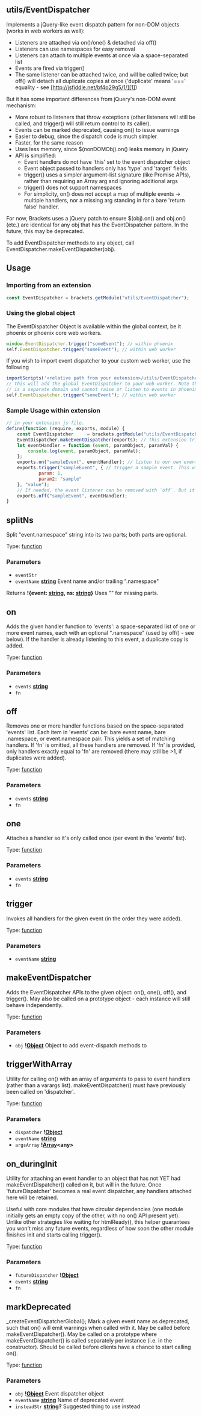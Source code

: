 <!-- Generated by documentation.js. Update this documentation by updating the source code. -->

## utils/EventDispatcher

Implements a jQuery-like event dispatch pattern for non-DOM objects (works in web workers as well):

*   Listeners are attached via on()/one() & detached via off()
*   Listeners can use namespaces for easy removal
*   Listeners can attach to multiple events at once via a space-separated list
*   Events are fired via trigger()
*   The same listener can be attached twice, and will be called twice; but off() will detach all
    duplicate copies at once ('duplicate' means '===' equality - see [http://jsfiddle.net/bf4p29g5/1/][1])

But it has some important differences from jQuery's non-DOM event mechanism:

*   More robust to listeners that throw exceptions (other listeners will still be called, and
    trigger() will still return control to its caller).
*   Events can be marked deprecated, causing on() to issue warnings
*   Easier to debug, since the dispatch code is much simpler
*   Faster, for the same reason
*   Uses less memory, since $(nonDOMObj).on() leaks memory in jQuery
*   API is simplified:
    *   Event handlers do not have 'this' set to the event dispatcher object
    *   Event object passed to handlers only has 'type' and 'target' fields
    *   trigger() uses a simpler argument-list signature (like Promise APIs), rather than requiring
        an Array arg and ignoring additional args
    *   trigger() does not support namespaces
    *   For simplicity, on() does not accept a map of multiple events -> multiple handlers, nor a
        missing arg standing in for a bare 'return false' handler.

For now, Brackets uses a jQuery patch to ensure $(obj).on() and obj.on() (etc.) are identical
for any obj that has the EventDispatcher pattern. In the future, this may be deprecated.

To add EventDispatcher methods to any object, call EventDispatcher.makeEventDispatcher(obj).

## Usage

### Importing from an extension

```js
const EventDispatcher = brackets.getModule("utils/EventDispatcher");
```

### Using the global object

The EventDispatcher Object is available within the global context, be it phoenix or phoenix core web workers.

```js
window.EventDispatcher.trigger("someEvent"); // within phoenix
self.EventDispatcher.trigger("someEvent"); // within web worker
```

If you wish to import event dispatcher to your custom web worker, use the following

```js
importScripts('<relative path from your extension>/utils/EventDispatcher');
// this will add the global EventDispatcher to your web-worker. Note that the EventDispatcher in the web worker
// is a separate domain and cannot raise or listen to events in phoenix/other workers
self.EventDispatcher.trigger("someEvent"); // within web worker
```

### Sample Usage within extension

```js
// in your extension js file.
define(function (require, exports, module) {
    const EventDispatcher     = brackets.getModule("utils/EventDispatcher");
    EventDispatcher.makeEventDispatcher(exports); // This extension triggers some events
    let eventHandler = function (event, paramObject, paramVal) {
        console.log(event, paramObject, paramVal);
    };
    exports.on("sampleEvent", eventHandler); // listen to our own event for demo
    exports.trigger("sampleEvent", { // trigger a sample event. This will activate the above listener 'on' function.
            param: 1,
            param2: "sample"
    }, "value");
    // If needed, the event listener can be removed with `off`. But it is not a requirement at shutdown.
    exports.off("sampleEvent", eventHandler);
}
```

## splitNs

Split "event.namespace" string into its two parts; both parts are optional.

Type: [function][2]

### Parameters

*   `eventStr`  
*   `eventName` **[string][3]** Event name and/or trailing ".namespace"

Returns **!{event: [string][3], ns: [string][3]}** Uses "" for missing parts.

## on

Adds the given handler function to 'events': a space-separated list of one or more event names, each
with an optional ".namespace" (used by off() - see below). If the handler is already listening to this
event, a duplicate copy is added.

Type: [function][2]

### Parameters

*   `events` **[string][3]** 
*   `fn`  

## off

Removes one or more handler functions based on the space-separated 'events' list. Each item in
'events' can be: bare event name, bare .namespace, or event.namespace pair. This yields a set of
matching handlers. If 'fn' is omitted, all these handlers are removed. If 'fn' is provided,
only handlers exactly equal to 'fn' are removed (there may still be >1, if duplicates were added).

Type: [function][2]

### Parameters

*   `events` **[string][3]** 
*   `fn`  

## one

Attaches a handler so it's only called once (per event in the 'events' list).

Type: [function][2]

### Parameters

*   `events` **[string][3]** 
*   `fn`  

## trigger

Invokes all handlers for the given event (in the order they were added).

Type: [function][2]

### Parameters

*   `eventName` **[string][3]** 

## makeEventDispatcher

Adds the EventDispatcher APIs to the given object: on(), one(), off(), and trigger(). May also be
called on a prototype object - each instance will still behave independently.

Type: [function][2]

### Parameters

*   `obj` **\![Object][4]** Object to add event-dispatch methods to

## triggerWithArray

Utility for calling on() with an array of arguments to pass to event handlers (rather than a varargs
list). makeEventDispatcher() must have previously been called on 'dispatcher'.

Type: [function][2]

### Parameters

*   `dispatcher` **\![Object][4]** 
*   `eventName` **[string][3]** 
*   `argsArray` **\![Array][5]\<any>** 

## on_duringInit

Utility for attaching an event handler to an object that has not YET had makeEventDispatcher() called
on it, but will in the future. Once 'futureDispatcher' becomes a real event dispatcher, any handlers
attached here will be retained.

Useful with core modules that have circular dependencies (one module initially gets an empty copy of the
other, with no on() API present yet). Unlike other strategies like waiting for htmlReady(), this helper
guarantees you won't miss any future events, regardless of how soon the other module finishes init and
starts calling trigger().

Type: [function][2]

### Parameters

*   `futureDispatcher` **\![Object][4]** 
*   `events` **[string][3]** 
*   `fn`  

## markDeprecated

\_createEventDispatcherGlobal();
Mark a given event name as deprecated, such that on() will emit warnings when called with it.
May be called before makeEventDispatcher(). May be called on a prototype where makeEventDispatcher()
is called separately per instance (i.e. in the constructor). Should be called before clients have
a chance to start calling on().

Type: [function][2]

### Parameters

*   `obj` **\![Object][4]** Event dispatcher object
*   `eventName` **[string][3]** Name of deprecated event
*   `insteadStr` **[string][3]?** Suggested thing to use instead

[1]: http://jsfiddle.net/bf4p29g5/1/

[2]: https://developer.mozilla.org/docs/Web/JavaScript/Reference/Statements/function

[3]: https://developer.mozilla.org/docs/Web/JavaScript/Reference/Global_Objects/String

[4]: https://developer.mozilla.org/docs/Web/JavaScript/Reference/Global_Objects/Object

[5]: https://developer.mozilla.org/docs/Web/JavaScript/Reference/Global_Objects/Array
